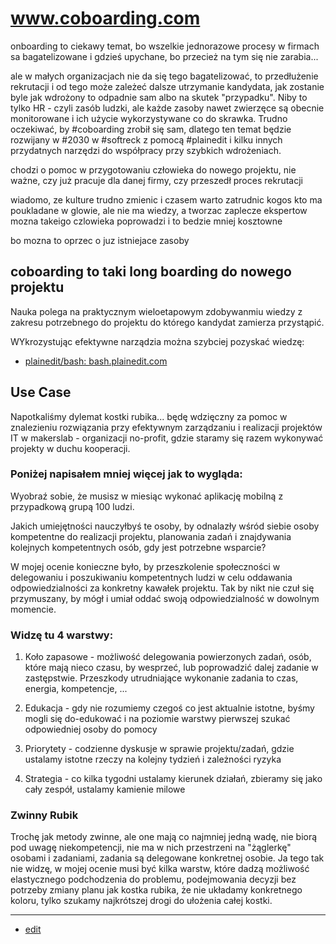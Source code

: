 # www.coboarding.com


onboarding to ciekawy temat, bo wszelkie jednorazowe procesy w firmach sa bagatelizowane i gdzieś upychane, bo przecież na tym się nie zarabia...

ale w małych organizacjach nie da się tego bagatelizować, to przedłużenie rekrutacji i od tego może zależeć dalsze utrzymanie kandydata, jak zostanie byle jak wdrożony to odpadnie sam albo na skutek "przypadku".  Niby to tylko HR - czyli zasób ludzki, ale każde zasoby nawet zwierzęce są obecnie monitorowane i ich użycie wykorzystywane co do skrawka. Trudno oczekiwać, by #coboarding zrobił się sam, dlatego ten temat będzie rozwijany w #2030 w #softreck z pomocą #plainedit i kilku innych przydatnych narzędzi do współpracy przy szybkich wdrożeniach.



chodzi o pomoc w przygotowaniu człowieka do nowego projektu, nie ważne, czy już pracuje dla danej firmy, czy przeszedł proces rekrutacji

wiadomo, ze kulture trudno zmienic i czasem warto zatrudnic kogos kto ma poukladane w glowie, ale nie ma wiedzy, a tworzac zaplecze ekspertow mozna takeigo czlowieka poprowadzi i to bedzie mniej kosztowne

bo mozna to oprzec o juz istniejace zasoby

## coboarding to taki long boarding do nowego projektu


Nauka polega na praktycznym wieloetapowym zdobywanmiu wiedzy z zakresu potrzebnego do projektu do którego kandydat zamierza przystąpić.

WYkrozystując efektywne narządzia można szybciej pozyskać wiedzę:
+ [plainedit/bash: bash.plainedit.com](https://github.com/plainedit/bash)


## Use Case


Napotkaliśmy dylemat kostki rubika... będę wdzięczny za pomoc w znalezieniu rozwiązania przy efektywnym zarządzaniu i realizacji projektów IT w makerslab - organizacji no-profit, gdzie staramy się razem wykonywać projekty w duchu kooperacji.


### Poniżej napisałem mniej więcej jak to wygląda:

Wyobraź sobie, że musisz w miesiąc wykonać aplikację mobilną z przypadkową grupą 100 ludzi.

Jakich umiejętności nauczyłbyś te osoby, by odnalazły wśród siebie osoby kompetentne do realizacji projektu, planowania zadań i znajdywania kolejnych kompetentnych osób, gdy jest potrzebne wsparcie?


W mojej ocenie konieczne było, by przeszkolenie społeczności w delegowaniu i poszukiwaniu kompetentnych ludzi w celu oddawania odpowiedzialności za konkretny kawałek projektu.
Tak by nikt nie czuł się przymuszany, by mógł i umiał oddać swoją odpowiedzialność w dowolnym momencie.

### Widzę tu 4 warstwy:

1. Koło zapasowe - możliwość delegowania powierzonych zadań, osób, które mają nieco czasu, by wesprzeć, lub poprowadzić dalej zadanie w zastępstwie. Przeszkody utrudniające wykonanie zadania to czas, energia, kompetencje, ...

2. Edukacja - gdy nie rozumiemy czegoś co jest aktualnie istotne, byśmy mogli się do-edukować i na poziomie warstwy pierwszej szukać odpowiedniej osoby do pomocy

3. Priorytety - codzienne dyskusje w sprawie projektu/zadań, gdzie ustalamy istotne rzeczy na kolejny tydzień i zależności ryzyka

4. Strategia - co kilka tygodni ustalamy kierunek działań, zbieramy się jako cały zespół, ustalamy kamienie milowe

### Zwinny Rubik

Trochę jak metody zwinne, ale one mają co najmniej jedną wadę, nie biorą pod uwagę niekompetencji, nie ma w nich przestrzeni na "żąglerkę" osobami i zadaniami, zadania są delegowane konkretnej osobie.
Ja tego tak nie widzę, w mojej ocenie musi być kilka warstw, które dadzą możliwość elastycznego podchodzenia do problemu, podejmowania decyzji bez potrzeby zmiany planu jak kostka rubika, że nie układamy konkretnego koloru, tylko szukamy najkrótszej drogi do ułożenia całej kostki.




---

+ [edit](https://github.com/coboarding/www/edit/main/README.md)
